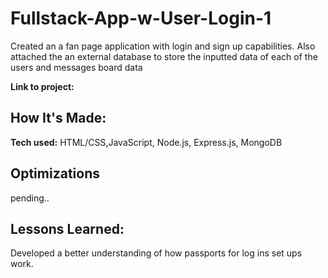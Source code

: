 # Fullstack-App-w-User-Login-1
Created an a fan page application with login and sign up capabilities. Also attached the an external database to store the inputted data of each of the users and messages board data

**Link to project:**

<!-- ![GitHub Logo](/img/logotest.png) -->

## How It's Made:
**Tech used:** HTML/CSS,JavaScript, Node.js, Express.js, MongoDB


## Optimizations
pending..

## Lessons Learned:
Developed a better understanding of how passports for log ins set ups work. 
